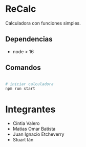 # ReCalc

Calculadora con funciones simples.

## Dependencias

- node > 16

## Comandos

```bash

# iniciar calculadora
npm run start
```

# Integrantes
- Cintia Valero
- Matias Omar Batista
- Juan Ignacio Etcheverry
- Stuart Ián
